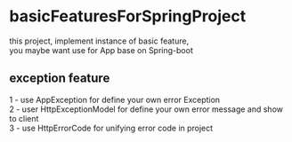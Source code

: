 # basicFeaturesForSpringProject

this project, implement instance of basic feature, <br> you maybe want use for App base on Spring-boot

## exception feature

1 - use AppException for define your own error Exception <br>
2 - user HttpExceptionModel for define your own error message and show to client <br>
3 - use HttpErrorCode for unifying error code in project <br>